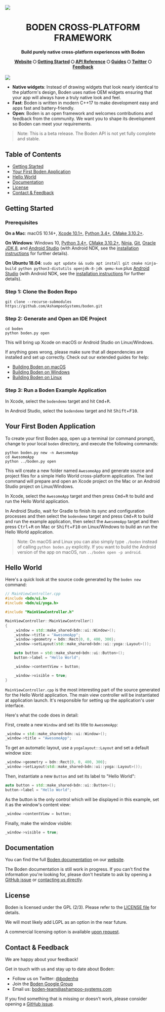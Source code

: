 ![](README/boden-github.svg)

<h1 align="center">BODEN CROSS-PLATFORM FRAMEWORK</h1>

<h4 align="center">
	<p>Build purely native cross-platform experiences with Boden</p>
	<a href="https://www.boden.io">Website</a>
	<span> ⬡ </span>
	<a href="https://www.boden.io/getting-started">Getting Started</a>
	<span> ⬡ </span>
	<a href="https://www.boden.io/reference">API Reference</a>
	<span> ⬡ </span>
	<a href="https://www.boden.io/guides">Guides</a>
	<span> ⬡ </span>
	<a href="https://twitter.com/bodenhq">Twitter</a>
	<span> ⬡ </span>
	<a href="#contact--feedback">Feedback</a>
</h4>

![](docs/docs/boden-demo.gif)

* **Native widgets**: Instead of drawing widgets that look nearly identical to the platform's design, Boden uses native OEM widgets ensuring that your app will always have a truly native look and feel.
* **Fast**: Boden is written in modern C++17 to make development easy and apps fast and battery-friendly.
* **Open**: Boden is an open framework and welcomes contributions and feedback from the community. We want you to shape its development so Boden can meet your requirements.

> Note: This is a beta release. The Boden API is not yet fully complete and stable.

## Table of Contents

* [Getting Started](#getting-started)
* [Your First Boden Application](#your-first-boden-application)
* [Hello World](#hello-world)
* [Documentation](#documentation)
* [License](#license)
* [Contact & Feedback](#contact--feedback)

## Getting Started

### Prerequisites

**On a Mac**: macOS 10.14+, [Xcode 10.1+](https://developer.apple.com/xcode/), [Python 3.4+](https://www.python.org/downloads/), [CMake 3.10.2+](https://cmake.org/download/).

**On Windows**: Windows 10, [Python 3.4+](https://www.python.org/downloads/), [CMake 3.10.2+](https://cmake.org/download/), [Ninja](https://github.com/ninja-build/ninja/releases), [Git](https://git-scm.com/download/win), [Oracle JDK 8](https://www.oracle.com/technetwork/java/javase/downloads/jdk8-downloads-2133151.html), and [Android Studio](https://developer.android.com/studio) (with Android NDK, see the [installation instructions](https://www.boden.io/getting-started/installing_dependencies/windows/) for further details).

**On Ubuntu 18.04**: `sudo apt update && sudo apt install git cmake ninja-build python python3-distutils openjdk-8-jdk qemu-kvm` plus [Android Studio](https://developer.android.com/studio/) (with Android NDK, see the [installation instructions](https://www.boden.io/getting-started/installing_dependencies/linux/) for further details).

### Step 1: Clone the Boden Repo

	git clone --recurse-submodules https://github.com/AshampooSystems/boden.git

### Step 2: Generate and Open an IDE Project

	cd boden
	python boden.py open

This will bring up Xcode on macOS or Android Studio on Linux/Windows.

If anything goes wrong, please make sure that all dependencies are installed and set up correctly. Check out our extended guides for help:

* [Building Boden on macOS](https://www.boden.io/getting-started/building/mac/)
* [Building Boden on Windows](https://www.boden.io/getting-started/building/windows/)
* [Building Boden on Linux](https://www.boden.io/getting-started/building/linux/)

### Step 3: Run a Boden Example Application

In Xcode, select the `bodendemo` target and hit <kbd>Cmd</kbd>+<kbd>R</kbd>.

In Android Studio, select the `bodendemo` target and hit <kbd>Shift</kbd>+<kbd>F10</kbd>.

## Your First Boden Application

To create your first Boden app, open up a terminal (or command prompt), change to your local `boden` directory, and execute the following commands:

	python boden.py new -n AwesomeApp
	cd AwesomeApp
	python ../boden.py open

This will create a new folder named `AwesomeApp` and generate source and project files for a simple Hello World cross-platform application. The last command will prepare and open an Xcode project on the Mac or an Android Studio project on Linux/Windows.

In Xcode, select the `AwesomeApp` target and then press <kbd>Cmd</kbd>+<kbd>R</kbd> to build and run the Hello World application.

In Android Studio, wait for Gradle to finish its sync and configuration processes and then select the `bodendemo` target and press <kbd>Cmd</kbd>+<kbd>R</kbd> to build and run the example application, then select the `AwesomeApp` target and then press <kbd>Ctrl</kbd>+<kbd>R</kbd> on Mac or <kbd>Shift</kbd>+<kbd>F10</kbd> on Linux/Windows to build an run the Hello World application.

> Note: On macOS and Linux you can also simply type `./boden` instead of calling `python boden.py` explicitly. If you want to build the Android version of the app on macOS, run `../boden open -p android`.

## Hello World

Here's a quick look at the source code generated by the `boden new` command:

```C++
// MainViewController.cpp
#include <bdn/ui.h>
#include <bdn/ui/yoga.h>

#include "MainViewController.h"

MainViewController::MainViewController()
{
    _window = std::make_shared<bdn::ui::Window>();
    _window->title = "AwesomeApp";
    _window->geometry = bdn::Rect{0, 0, 400, 300};
    _window->setLayout(std::make_shared<bdn::ui::yoga::Layout>());

    auto button = std::make_shared<bdn::ui::Button>();
    button->label = "Hello World";

    _window->contentView = button;

    _window->visible = true;
}
```

`MainViewController.cpp` is the most interesting part of the source generated for the Hello World application. The main view controller will be instantiated at application launch. It's responsible for setting up the application's user interface.

Here's what the code does in detail:

First, create a new `Window` and set its title to `AwesomeApp`:

```C++
_window = std::make_shared<bdn::ui::Window>();
_window->title = "AwesomeApp";
```

To get an automatic layout, use a `yogalayout::Layout` and set a default window size:

```C++
_window->geometry = bdn::Rect{0, 0, 400, 300};
_window->setLayout(std::make_shared<bdn::ui::yoga::Layout>());
```

Then, instantiate a new `Button` and set its label to "Hello World":

```C++
auto button = std::make_shared<bdn::ui::Button>();
button->label = "Hello World";
```

As the button is the only control which will be displayed in this example, set it as the window's content view:

```C++
_window->contentView = button;
```

Finally, make the window visible:

```C++
_window->visible = true;
```

## Documentation

You can find the full [Boden documentation](https://www.boden.io/reference) on our [website](https://www.boden.io).

The Boden documentation is still work in progress. If you can't find the information you're looking for, please don't hesitate to ask by opening a [GitHub issue](https://github.com/AshampooSystems/boden/issues) or [contacting us directly](#contact--feedback).

## License

Boden is licensed under the GPL (2/3). Please refer to the [LICENSE file](LICENSE.md) for details.

We will most likely add LGPL as an option in the near future.

A commercial licensing option is available [upon request](mailto:boden-team@ashampoo-systems.com).

## Contact & Feedback

We are happy about your feedback!

Get in touch with us and stay up to date about Boden:

* Follow us on Twitter: [@bodenhq](https://twitter.com/bodenhq)
* Join the [Boden Google Group](https://groups.google.com/forum/#!forum/boden-cross-platform-framework)
* Email us: [boden-team@ashampoo-systems.com](mailto:boden-team@ashampoo-systems.com)

If you find something that is missing or doesn't work, please consider opening a [GitHub issue](https://github.com/AshampooSystems/boden/issues).